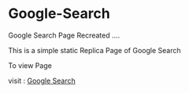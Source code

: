 # Google-Search
Google Search Page Recreated ....

This is a simple static Replica Page of Google Search

To view Page 

visit : [Google Search](https://aigamer28100.github.io/Google-Search/)
